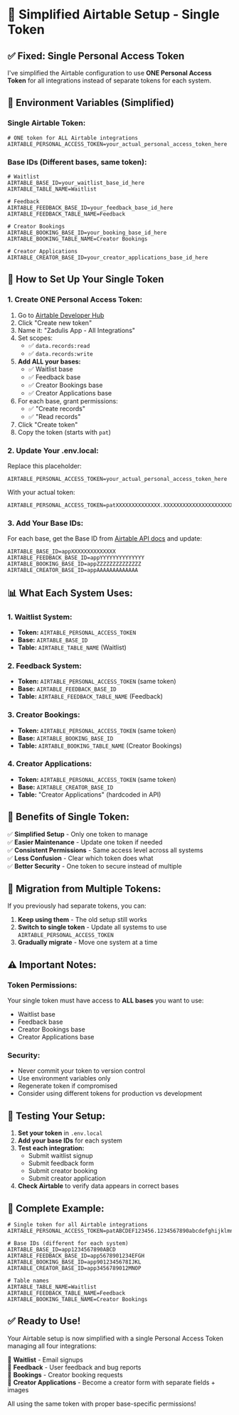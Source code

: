 # 🎯 Simplified Airtable Setup - Single Token

## ✅ **Fixed: Single Personal Access Token**

I've simplified the Airtable configuration to use **ONE Personal Access Token** for all integrations instead of separate tokens for each system.

## 🔐 **Environment Variables (Simplified)**

### **Single Airtable Token:**
```env
# ONE token for ALL Airtable integrations
AIRTABLE_PERSONAL_ACCESS_TOKEN=your_actual_personal_access_token_here
```

### **Base IDs (Different bases, same token):**
```env
# Waitlist
AIRTABLE_BASE_ID=your_waitlist_base_id_here
AIRTABLE_TABLE_NAME=Waitlist

# Feedback  
AIRTABLE_FEEDBACK_BASE_ID=your_feedback_base_id_here
AIRTABLE_FEEDBACK_TABLE_NAME=Feedback

# Creator Bookings
AIRTABLE_BOOKING_BASE_ID=your_booking_base_id_here
AIRTABLE_BOOKING_TABLE_NAME=Creator Bookings

# Creator Applications
AIRTABLE_CREATOR_BASE_ID=your_creator_applications_base_id_here
```

## 🔧 **How to Set Up Your Single Token**

### **1. Create ONE Personal Access Token:**
1. Go to [Airtable Developer Hub](https://airtable.com/create/tokens)
2. Click "Create new token"
3. Name it: "Zadulis App - All Integrations"
4. Set scopes:
   - ✅ `data.records:read`
   - ✅ `data.records:write`
5. **Add ALL your bases:**
   - ✅ Waitlist base
   - ✅ Feedback base  
   - ✅ Creator Bookings base
   - ✅ Creator Applications base
6. For each base, grant permissions:
   - ✅ "Create records"
   - ✅ "Read records"
7. Click "Create token"
8. Copy the token (starts with `pat`)

### **2. Update Your .env.local:**
Replace this placeholder:
```env
AIRTABLE_PERSONAL_ACCESS_TOKEN=your_actual_personal_access_token_here
```

With your actual token:
```env
AIRTABLE_PERSONAL_ACCESS_TOKEN=patXXXXXXXXXXXXXX.XXXXXXXXXXXXXXXXXXXXXXXXXXXXXXXXXXXXXXXXXXXXXXXXXXXXXXXXXXXXXXXX
```

### **3. Add Your Base IDs:**
For each base, get the Base ID from [Airtable API docs](https://airtable.com/developers/web/api/introduction) and update:

```env
AIRTABLE_BASE_ID=appXXXXXXXXXXXXXX
AIRTABLE_FEEDBACK_BASE_ID=appYYYYYYYYYYYYYY  
AIRTABLE_BOOKING_BASE_ID=appZZZZZZZZZZZZZZ
AIRTABLE_CREATOR_BASE_ID=appAAAAAAAAAAAAA
```

## 📊 **What Each System Uses:**

### **1. Waitlist System:**
- **Token:** `AIRTABLE_PERSONAL_ACCESS_TOKEN`
- **Base:** `AIRTABLE_BASE_ID`
- **Table:** `AIRTABLE_TABLE_NAME` (Waitlist)

### **2. Feedback System:**
- **Token:** `AIRTABLE_PERSONAL_ACCESS_TOKEN` (same token)
- **Base:** `AIRTABLE_FEEDBACK_BASE_ID`
- **Table:** `AIRTABLE_FEEDBACK_TABLE_NAME` (Feedback)

### **3. Creator Bookings:**
- **Token:** `AIRTABLE_PERSONAL_ACCESS_TOKEN` (same token)
- **Base:** `AIRTABLE_BOOKING_BASE_ID`
- **Table:** `AIRTABLE_BOOKING_TABLE_NAME` (Creator Bookings)

### **4. Creator Applications:**
- **Token:** `AIRTABLE_PERSONAL_ACCESS_TOKEN` (same token)
- **Base:** `AIRTABLE_CREATOR_BASE_ID`
- **Table:** "Creator Applications" (hardcoded in API)

## 🎯 **Benefits of Single Token:**

✅ **Simplified Setup** - Only one token to manage  
✅ **Easier Maintenance** - Update one token if needed  
✅ **Consistent Permissions** - Same access level across all systems  
✅ **Less Confusion** - Clear which token does what  
✅ **Better Security** - One token to secure instead of multiple  

## 🔄 **Migration from Multiple Tokens:**

If you previously had separate tokens, you can:
1. **Keep using them** - The old setup still works
2. **Switch to single token** - Update all systems to use `AIRTABLE_PERSONAL_ACCESS_TOKEN`
3. **Gradually migrate** - Move one system at a time

## ⚠️ **Important Notes:**

### **Token Permissions:**
Your single token must have access to **ALL bases** you want to use:
- Waitlist base
- Feedback base
- Creator Bookings base  
- Creator Applications base

### **Security:**
- Never commit your token to version control
- Use environment variables only
- Regenerate token if compromised
- Consider using different tokens for production vs development

## 🧪 **Testing Your Setup:**

1. **Set your token** in `.env.local`
2. **Add your base IDs** for each system
3. **Test each integration:**
   - Submit waitlist signup
   - Submit feedback form
   - Submit creator booking
   - Submit creator application
4. **Check Airtable** to verify data appears in correct bases

## 📝 **Complete Example:**

```env
# Single token for all Airtable integrations
AIRTABLE_PERSONAL_ACCESS_TOKEN=patABCDEF123456.1234567890abcdefghijklmnopqrstuvwxyzABCDEFGHIJKLMNOPQRSTUVWXYZ

# Base IDs (different for each system)
AIRTABLE_BASE_ID=app1234567890ABCD
AIRTABLE_FEEDBACK_BASE_ID=app5678901234EFGH
AIRTABLE_BOOKING_BASE_ID=app9012345678IJKL
AIRTABLE_CREATOR_BASE_ID=app3456789012MNOP

# Table names
AIRTABLE_TABLE_NAME=Waitlist
AIRTABLE_FEEDBACK_TABLE_NAME=Feedback
AIRTABLE_BOOKING_TABLE_NAME=Creator Bookings
```

## ✅ **Ready to Use!**

Your Airtable setup is now simplified with a single Personal Access Token managing all four integrations:

🎯 **Waitlist** - Email signups  
📝 **Feedback** - User feedback and bug reports  
📅 **Bookings** - Creator booking requests  
🎨 **Creator Applications** - Become a creator form with separate fields + images  

All using the same token with proper base-specific permissions!